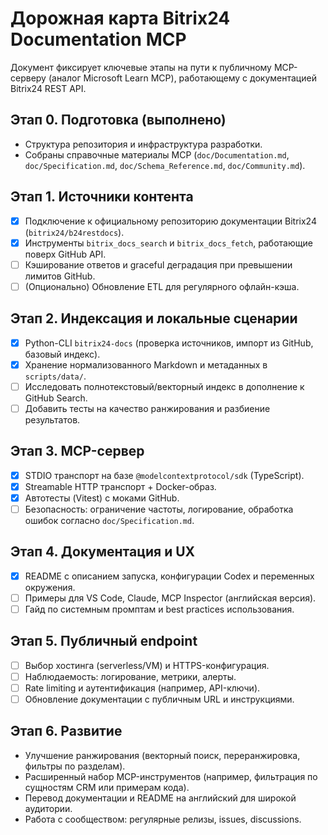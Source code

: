 # Дорожная карта Bitrix24 Documentation MCP

Документ фиксирует ключевые этапы на пути к публичному MCP-серверу (аналог Microsoft Learn MCP), работающему с документацией Bitrix24 REST API.

## Этап 0. Подготовка (выполнено)
- Структура репозитория и инфраструктура разработки.
- Собраны справочные материалы MCP (`doc/Documentation.md`, `doc/Specification.md`, `doc/Schema_Reference.md`, `doc/Community.md`).

## Этап 1. Источники контента
- [x] Подключение к официальному репозиторию документации Bitrix24 (`bitrix24/b24restdocs`).
- [x] Инструменты `bitrix_docs_search` и `bitrix_docs_fetch`, работающие поверх GitHub API.
- [ ] Кэширование ответов и graceful деградация при превышении лимитов GitHub.
- [ ] (Опционально) Обновление ETL для регулярного офлайн-кэша.

## Этап 2. Индексация и локальные сценарии
- [x] Python-CLI `bitrix24-docs` (проверка источников, импорт из GitHub, базовый индекс).
- [x] Хранение нормализованного Markdown и метаданных в `scripts/data/`.
- [ ] Исследовать полнотекстовый/векторный индекс в дополнение к GitHub Search.
- [ ] Добавить тесты на качество ранжирования и разбиение результатов.

## Этап 3. MCP-сервер
- [x] STDIO транспорт на базе `@modelcontextprotocol/sdk` (TypeScript).
- [x] Streamable HTTP транспорт + Docker-образ.
- [x] Автотесты (Vitest) с моками GitHub.
- [ ] Безопасность: ограничение частоты, логирование, обработка ошибок согласно `doc/Specification.md`.

## Этап 4. Документация и UX
- [x] README с описанием запуска, конфигурации Codex и переменных окружения.
- [ ] Примеры для VS Code, Claude, MCP Inspector (английская версия).
- [ ] Гайд по системным промптам и best practices использования.

## Этап 5. Публичный endpoint
- [ ] Выбор хостинга (serverless/VM) и HTTPS-конфигурация.
- [ ] Наблюдаемость: логирование, метрики, алерты.
- [ ] Rate limiting и аутентификация (например, API-ключи).
- [ ] Обновление документации с публичным URL и инструкциями.

## Этап 6. Развитие
- Улучшение ранжирования (векторный поиск, переранжировка, фильтры по разделам).
- Расширенный набор MCP-инструментов (например, фильтрация по сущностям CRM или примерам кода).
- Перевод документации и README на английский для широкой аудитории.
- Работа с сообществом: регулярные релизы, issues, discussions.

